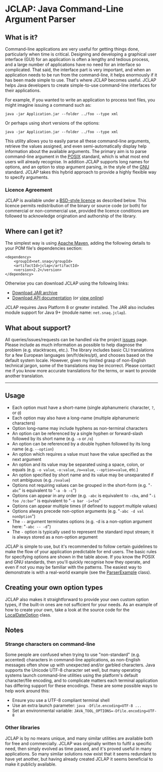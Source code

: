 # JCLAP: Java Command-Line Argument Parser

## What is it?

Command-line applications are very useful for getting things done, particularly when time is critical. Designing and developing a graphical user interface (GUI) for an application is often a lengthy and tedious process, and a large number of applications have no need for an interface so complicated. That said, the interface part is very important, and when an application needs to be run from the command-line, it helps enormously if it has been made simple to use. That's where JCLAP becomes useful. JCLAP helps Java developers to create simple-to-use command-line interfaces for their applications.

For example, if you wanted to write an application to process text files, you might imagine issuing a command such as:

```
java -jar Application.jar --folder ../foo --type xml
```

Or perhaps using short versions of the options:

```
java -jar Application.jar --folder ../foo --type xml
```

This utility allows you to easily parse all these command-line arguments, retrieve the values assigned, and even semi-automatically display help information about the available arguments. The primary aim is to parse command-line argument in the [POSIX](https://en.wikipedia.org/wiki/POSIX) standard, which is what most end users will already recognise. In addition JCLAP supports long names for options, and an option to stop argument parsing, in the style of the [GNU](https://en.wikipedia.org/wiki/GNU) standard. JCLAP takes this hybrid approach to provide a highly flexible way to specify arguments.

### Licence Agreement

JCLAP is available under a [BSD-style licence](https://github.com/gwinstanley/JCLAP/blob/master/src/main/resources/LICENSE.txt) as described below. This licence permits redistribution of the binary or source code (or both) for commercial or non-commercial use, provided the licence conditions are followed to acknowledge origination and authorship of the library.

## Where can I get it?

The simplest way is using [Apache Maven](https://maven.apache.org/), adding the following details to your POM file's dependencies section:

```
<dependency>
	<groupId>net.snaq</groupId>
	<artifactId>jclap</artifactId>
	<version>2.2</version>
</dependency>
```

Otherwise you can download JCLAP using the following links:

- [Download JAR archive](https://www.snaq.net/java/JCLAP/jclap-2.2.jar)
- [Download API documentation](https://www.snaq.net/java/JCLAP/jclap-2.2-javadoc.jar) (or [view online](https://www.snaq.net/java/JCLAP/2.2/apidocs/))

JCLAP requires Java Platform 8 or greater installed. The JAR also includes module support for Java 9+ (module name: ```net.snaq.jclap```).

## What about support?

All queries/issues/requests can be handled via the project [issues](https://github.com/gwinstanley/JCLAP/issues) page. Please include as much information as possible to help diagnose the problem (e.g. stacktraces, etc.). The library includes basic CLI translations for a few European languages (en/fr/de/es/pt), and chooses based on the default system locale. However, given my limited grasp of non-English technical jargon, some of the translations may be incorrect. Please contact me if you know more accurate translations for the terms, or want to provide another translation.

---

## Usage

- Each option must have a short-name (single alphanumeric character, ```?```, or ```@```)
- Each option may also have a long-name (multiple alphanumeric characters)
- Option long-name may include hyphens as non-terminal characters
- An option can be referenced by a single hyphen or forward-slash followed by its short name (e.g. ```-o``` or ```/o```)
- An option can be referenced by a double hyphen followed by its long name (e.g. ```--option```)
- An option which requires a value must have the value specified as the next argument
- An option and its value may be separated using a space, colon, or equals
	(e.g. ```-o value```, ```-o:value```, ```/o=value```, ```--option=value```, etc.)
- An option specified by short name and its value may be unseparated if not ambiguous
	(e.g. ```/ovalue```)
- Options not requiring values can be grouped in the short-form
	(e.g. "```-abc```" is equivalent to "```-a -b -c```")
- Options can appear in any order (e.g. ```-abc``` is equivalent to ```-cba```, and "```-i foo /o:bar```" is equivalent to "```-o bar -i=foo```"
- Options can appear multiple times (if defined to support multiple values)
- Options always precede non-option arguments (e.g. "```-abc -d val nonOption```")
- The ```--``` argument terminates options (e.g. -d is a non-option argument here: "```-abc -- -d```")
- The ```-``` option is typically used to represent the standard input stream; it is always stored as a non-option argument

JCLAP is simple to use, but it's recommended to follow certain guidelines to make the flow of your application predictable for end users. The basic rules for specifying options are shown in the table above. If you know the POSIX and GNU standards, then you'll quickly recognise how they operate, and even if not you may be familiar with the patterns. The easiest way to demonstrate is with a real-world example (see the [ParserExample](https://github.com/gwinstanley/JCLAP/blob/master/src/main/java/snaq/util/jclap/example/ParserExample.java) class).

## Creating your own option types

JCLAP also makes it straightforward to provide your own custom option types, if the built-in ones are not sufficient for your needs. As an example of how to create your own, take a look at the source code for the [LocalDateOption](https://github.com/gwinstanley/JCLAP/blob/master/src/main/java/snaq/util/jclap/LocalDateOption.java) class.

## Notes

### Strange characters on command-line

Some people are confused when trying to use "non-standard" (e.g. accented) characters in command-line applications, as non-English messages often show up with unexpected and/or garbled characters. Java supports the Unicode UTF-8 character set well, but many operating systems launch command-line utilities using the platform's default character/file encoding, and to complicate matters each terminal application has differing support for these encodings. These are some possible ways to help work around this:

- Ensure you use a UTF-8 compliant terminal shell
- Use an extra launch parameter: ```java -Dfile.encoding=UTF-8 ...```
- Set an environmental variable: ```JAVA_TOOL_OPTIONS=-Dfile.encoding=UTF-8```

### Other libraries

JCLAP is by no means unique, and many similar utilities are available both for free and commercially. JCLAP was originally written to fulfil a specific need, then simply evolved as time passed, and it's proved useful in many applications. So many similar solutions now exist that it seems redundant to have yet another, but having already created JCLAP it seems beneficial to make it publicly available.
